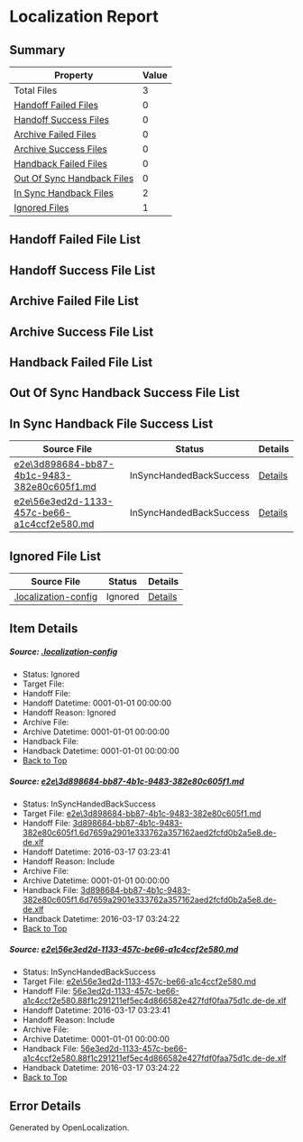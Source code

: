 # <a name='report-top'></a> Localization Report

## Summary
 Property | Value 
 -------- | ----- 
 Total Files | 3
[ Handoff Failed Files ](#handoff-failed-list)| 0
[ Handoff Success Files ](#handoff-success-list)| 0
[ Archive Failed Files ](#archive-failed-list)| 0
[ Archive Success Files ](#archive-success-list)| 0
[ Handback Failed Files ](#handback-failed-list)| 0
[ Out Of Sync Handback Files ](#outofsync-handback-success-list)| 0
[ In Sync Handback Files ](#insync-handback-success-list)| 2
[ Ignored Files ](#ignored-list)| 1

## <a name='handoff-failed-list'></a> Handoff Failed File List

## <a name='handoff-success-list'></a> Handoff Success File List

## <a name='archive-failed-list'></a> Archive Failed File List

## <a name='archive-success-list'></a> Archive Success File List

## <a name='handback-failed-list'></a> Handback Failed File List

## <a name='outofsync-handback-success-list'></a> Out Of Sync Handback Success File List

## <a name='insync-handback-success-list'></a> In Sync Handback File Success List
 Source File | Status | Details 
 ----------- | ------ | ------- 
 [e2e\3d898684-bb87-4b1c-9483-382e80c605f1.md](https://github.com/OpenLocalizationTest/oltest/blob/d4ed5db2b70961318fb19e8f4519265ba553db52/e2e/3d898684-bb87-4b1c-9483-382e80c605f1.md) | InSyncHandedBackSuccess | [Details](#b594d688ccd447967592f6d52992e17d42e220f91)
 [e2e\56e3ed2d-1133-457c-be66-a1c4ccf2e580.md](https://github.com/OpenLocalizationTest/oltest/blob/d4ed5db2b70961318fb19e8f4519265ba553db52/e2e/56e3ed2d-1133-457c-be66-a1c4ccf2e580.md) | InSyncHandedBackSuccess | [Details](#b78aaf2d43a4f2ea5edda156291176ee8c5bdaa42)

## <a name='ignored-list'></a> Ignored File List
 Source File | Status | Details 
 ----------- | ------ | ------- 
 [.localization-config](https://github.com/OpenLocalizationTest/oltest/blob/d4ed5db2b70961318fb19e8f4519265ba553db52/.localization-config) | Ignored | [Details](#66aca4b1c2f43b14ec41e0e427345df94af1d5e10)

## Item Details
##### <a name='66aca4b1c2f43b14ec41e0e427345df94af1d5e10'></a> Source: [.localization-config](https://github.com/OpenLocalizationTest/oltest/blob/d4ed5db2b70961318fb19e8f4519265ba553db52/.localization-config)
* Status: Ignored
* Target File: 
* Handoff File: 
* Handoff Datetime: 0001-01-01 00:00:00
* Handoff Reason: Ignored
* Archive File: 
* Archive Datetime: 0001-01-01 00:00:00
* Handback File: 
* Handback Datetime: 0001-01-01 00:00:00
* [Back to Top](#report-top)

##### <a name='b594d688ccd447967592f6d52992e17d42e220f91'></a> Source: [e2e\3d898684-bb87-4b1c-9483-382e80c605f1.md](https://github.com/OpenLocalizationTest/oltest/blob/d4ed5db2b70961318fb19e8f4519265ba553db52/e2e/3d898684-bb87-4b1c-9483-382e80c605f1.md)
* Status: InSyncHandedBackSuccess
* Target File: [e2e\3d898684-bb87-4b1c-9483-382e80c605f1.md](https://github.com/OpenLocalizationTestOrg/oltest.de-de/blob/35c1af67330e69cc7826e6c1ae62fb07c0340a27/e2e/3d898684-bb87-4b1c-9483-382e80c605f1.md)
* Handoff File: [3d898684-bb87-4b1c-9483-382e80c605f1.6d7659a2901e333762a357162aed2fcfd0b2a5e8.de-de.xlf](https://github.com/OpenLocalizationTestOrg/olhandoff/blob/65d07f5e9a779efb85ea7850fe0f289c136c2e69/ol-handoff/OpenLocalizationTestOrg/oltest.de-de/xinjiang/ht/3d898684-bb87-4b1c-9483-382e80c605f1.6d7659a2901e333762a357162aed2fcfd0b2a5e8.de-de.xlf)
* Handoff Datetime: 2016-03-17 03:23:41
* Handoff Reason: Include
* Archive File: 
* Archive Datetime: 0001-01-01 00:00:00
* Handback File: [3d898684-bb87-4b1c-9483-382e80c605f1.6d7659a2901e333762a357162aed2fcfd0b2a5e8.de-de.xlf](https://github.com/OpenLocalizationTestOrg/olhandback/blob/4af2e288f57ec72df2576fe58595e9636583b073/ol-handback/OpenLocalizationTestOrg/oltest.de-de/xinjiang/ht/3d898684-bb87-4b1c-9483-382e80c605f1.6d7659a2901e333762a357162aed2fcfd0b2a5e8.de-de.xlf)
* Handback Datetime: 2016-03-17 03:24:22
* [Back to Top](#report-top)

##### <a name='b78aaf2d43a4f2ea5edda156291176ee8c5bdaa42'></a> Source: [e2e\56e3ed2d-1133-457c-be66-a1c4ccf2e580.md](https://github.com/OpenLocalizationTest/oltest/blob/d4ed5db2b70961318fb19e8f4519265ba553db52/e2e/56e3ed2d-1133-457c-be66-a1c4ccf2e580.md)
* Status: InSyncHandedBackSuccess
* Target File: [e2e\56e3ed2d-1133-457c-be66-a1c4ccf2e580.md](https://github.com/OpenLocalizationTestOrg/oltest.de-de/blob/35c1af67330e69cc7826e6c1ae62fb07c0340a27/e2e/56e3ed2d-1133-457c-be66-a1c4ccf2e580.md)
* Handoff File: [56e3ed2d-1133-457c-be66-a1c4ccf2e580.88f1c291211ef5ec4d866582e427fdf0faa75d1c.de-de.xlf](https://github.com/OpenLocalizationTestOrg/olhandoff/blob/65d07f5e9a779efb85ea7850fe0f289c136c2e69/ol-handoff/OpenLocalizationTestOrg/oltest.de-de/xinjiang/ht/56e3ed2d-1133-457c-be66-a1c4ccf2e580.88f1c291211ef5ec4d866582e427fdf0faa75d1c.de-de.xlf)
* Handoff Datetime: 2016-03-17 03:23:41
* Handoff Reason: Include
* Archive File: 
* Archive Datetime: 0001-01-01 00:00:00
* Handback File: [56e3ed2d-1133-457c-be66-a1c4ccf2e580.88f1c291211ef5ec4d866582e427fdf0faa75d1c.de-de.xlf](https://github.com/OpenLocalizationTestOrg/olhandback/blob/4af2e288f57ec72df2576fe58595e9636583b073/ol-handback/OpenLocalizationTestOrg/oltest.de-de/xinjiang/ht/56e3ed2d-1133-457c-be66-a1c4ccf2e580.88f1c291211ef5ec4d866582e427fdf0faa75d1c.de-de.xlf)
* Handback Datetime: 2016-03-17 03:24:22
* [Back to Top](#report-top)


## Error Details

Generated by OpenLocalization.
